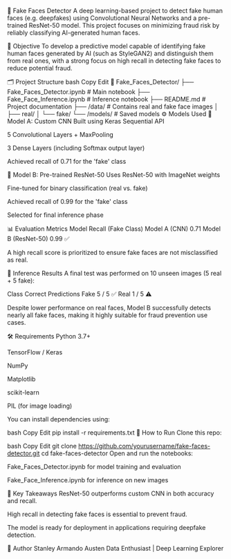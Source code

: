 🧠 Fake Faces Detector
A deep learning-based project to detect fake human faces (e.g. deepfakes) using Convolutional Neural Networks and a pre-trained ResNet-50 model. This project focuses on minimizing fraud risk by reliably classifying AI-generated human faces.

📌 Objective
To develop a predictive model capable of identifying fake human faces generated by AI (such as StyleGAN2) and distinguish them from real ones, with a strong focus on high recall in detecting fake faces to reduce potential fraud.

🗂️ Project Structure
bash
Copy
Edit
📁 Fake_Faces_Detector/
├── Fake_Faces_Detector.ipynb       # Main notebook
├── Fake_Face_Inference.ipynb       # Inference notebook
├── README.md                       # Project documentation
├── /data/                          # Contains real and fake face images
│   ├── real/
│   └── fake/
└── /models/                        # Saved models
⚙️ Models Used
🔹 Model A: Custom CNN
Built using Keras Sequential API

5 Convolutional Layers + MaxPooling

3 Dense Layers (including Softmax output layer)

Achieved recall of 0.71 for the 'fake' class

🔹 Model B: Pre-trained ResNet-50
Uses ResNet-50 with ImageNet weights

Fine-tuned for binary classification (real vs. fake)

Achieved recall of 0.99 for the 'fake' class

Selected for final inference phase

📊 Evaluation Metrics
Model	Recall (Fake Class)
Model A (CNN)	0.71
Model B (ResNet-50)	0.99 ✅

A high recall score is prioritized to ensure fake faces are not misclassified as real.

🧪 Inference Results
A final test was performed on 10 unseen images (5 real + 5 fake):

Class	Correct Predictions
Fake	5 / 5 ✅
Real	1 / 5 ⚠️

Despite lower performance on real faces, Model B successfully detects nearly all fake faces, making it highly suitable for fraud prevention use cases.

🛠️ Requirements
Python 3.7+

TensorFlow / Keras

NumPy

Matplotlib

scikit-learn

PIL (for image loading)

You can install dependencies using:

bash
Copy
Edit
pip install -r requirements.txt
🚀 How to Run
Clone this repo:

bash
Copy
Edit
git clone https://github.com/yourusername/fake-faces-detector.git
cd fake-faces-detector
Open and run the notebooks:

Fake_Faces_Detector.ipynb for model training and evaluation

Fake_Face_Inference.ipynb for inference on new images

📌 Key Takeaways
ResNet-50 outperforms custom CNN in both accuracy and recall.

High recall in detecting fake faces is essential to prevent fraud.

The model is ready for deployment in applications requiring deepfake detection.

👤 Author
Stanley Armando Austen
Data Enthusiast | Deep Learning Explorer

